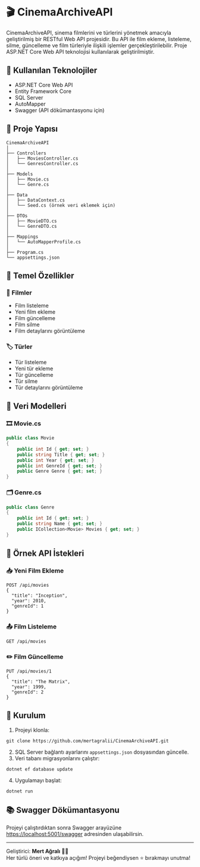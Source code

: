 # 🎬 CinemaArchiveAPI

CinemaArchiveAPI, sinema filmlerini ve türlerini yönetmek amacıyla geliştirilmiş bir RESTful Web API projesidir. Bu API ile film ekleme, listeleme, silme, güncelleme ve film türleriyle ilişkili işlemler gerçekleştirilebilir. Proje ASP.NET Core Web API teknolojisi kullanılarak geliştirilmiştir.

## 🚀 Kullanılan Teknolojiler

- ASP.NET Core Web API
- Entity Framework Core
- SQL Server
- AutoMapper
- Swagger (API dökümantasyonu için)

## 📁 Proje Yapısı

```
CinemaArchiveAPI
│
├── Controllers
│   ├── MoviesController.cs
│   └── GenresController.cs
│
├── Models
│   ├── Movie.cs
│   └── Genre.cs
│
├── Data
│   ├── DataContext.cs
│   └── Seed.cs (örnek veri eklemek için)
│
├── DTOs
│   ├── MovieDTO.cs
│   └── GenreDTO.cs
│
├── Mappings
│   └── AutoMapperProfile.cs
│
├── Program.cs
└── appsettings.json
```

## 🎯 Temel Özellikler

### 🎥 Filmler
- Film listeleme
- Yeni film ekleme
- Film güncelleme
- Film silme
- Film detaylarını görüntüleme

### 🏷️ Türler
- Tür listeleme
- Yeni tür ekleme
- Tür güncelleme
- Tür silme
- Tür detaylarını görüntüleme

## 🔐 Veri Modelleri

### 🎞️ Movie.cs
```csharp
public class Movie
{
    public int Id { get; set; }
    public string Title { get; set; }
    public int Year { get; set; }
    public int GenreId { get; set; }
    public Genre Genre { get; set; }
}
```

### 🗂️ Genre.cs
```csharp
public class Genre
{
    public int Id { get; set; }
    public string Name { get; set; }
    public ICollection<Movie> Movies { get; set; }
}
```

## 🔄 Örnek API İstekleri

### 📥 Yeni Film Ekleme
```http
POST /api/movies
{
  "title": "Inception",
  "year": 2010,
  "genreId": 1
}
```

### 📤 Film Listeleme
```http
GET /api/movies
```

### ✏️ Film Güncelleme
```http
PUT /api/movies/1
{
  "title": "The Matrix",
  "year": 1999,
  "genreId": 2
}
```

## 📌 Kurulum

1. Projeyi klonla:
```
git clone https://github.com/mertagralii/CinemaArchiveAPI.git
```

2. SQL Server bağlantı ayarlarını `appsettings.json` dosyasından güncelle.
3. Veri tabanı migrasyonlarını çalıştır:
```
dotnet ef database update
```
4. Uygulamayı başlat:
```
dotnet run
```

## 📚 Swagger Dökümantasyonu

Projeyi çalıştırdıktan sonra Swagger arayüzüne [https://localhost:5001/swagger](https://localhost:5001/swagger) adresinden ulaşabilirsin.

---

Geliştirici: **Mert Ağralı** 👨‍💻  
Her türlü öneri ve katkıya açığım! Projeyi beğendiysen ⭐ bırakmayı unutma!

